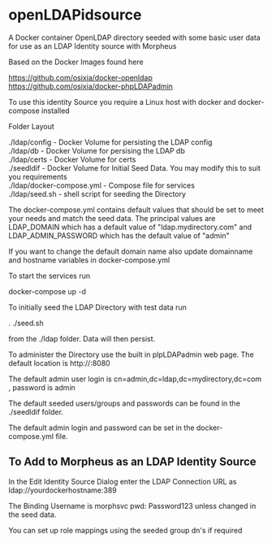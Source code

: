 openLDAPidsource
================

A Docker container OpenLDAP directory seeded with some basic user data for use as an LDAP Identity source with Morpheus

Based on the Docker Images found here

https://github.com/osixia/docker-openldap  
https://github.com/osixia/docker-phpLDAPadmin  

To use this identity Source you require a Linux host with docker and docker-compose installed

Folder Layout

./ldap/config              - Docker Volume for persisting the LDAP config  
./ldap/db                  - Docker Volume for persising the LDAP db  
./ldap/certs               - Docker Volume for certs  
./seedldif                 - Docker Volume for Initial Seed Data. You may modify this to suit you requirements  
./ldap/docker-compose.yml  - Compose file for services  
./ldap/seed.sh             - shell script for seeding the Directory  

The docker-compose.yml contains default values that should be set to meet your needs and match the seed data. The principal values are LDAP_DOMAIN which has a default value of "ldap.mydirectory.com" and LDAP_ADMIN_PASSWORD which has the default value of "admin"

If you want to change the default domain name also update domainname and hostname variables in docker-compose.yml

To start the services run

docker-compose up -d

To initially seed the LDAP Directory with test data run

. ./seed.sh

from the ./ldap folder. Data will then persist.

To administer the Directory use the built in plpLDAPadmin web page. The default location is http://<yourdockerhostname or IP>:8080

The default admin user login is cn=admin,dc=ldap,dc=mydirectory,dc=com , password is admin
  
The default seeded users/groups and passwords can be found in the ./seedldif folder.

The default admin login and password can be set in the docker-compose.yml file. 

To Add to Morpheus as an LDAP Identity Source
---------------------------------------------

In the Edit Identity Source Dialog enter the LDAP Connection URL as ldap://yourdockerhostname:389

The Binding Username is morphsvc pwd: Password123 unless changed in the seed data.

You can set up role mappings using the seeded group dn's if required
